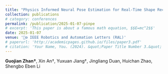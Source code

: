 ```yaml
---
title: "Physics Informed Neural Pose Estimation for Real-Time Shape Reconstruction of Soft Continuum Robots"
collection: publications
# category: conferences
permalink: /publication/2025-01-07-pinpe
# excerpt: 'This paper is about a famous math equation, $$E=mc^2$$'
date: 2025-01-07
venue: '🤖⚙️ IEEE Robotics and Automation Letters (RAL)'
# paperurl: 'http://academicpages.github.io/files/paper3.pdf'
# citation: 'Your Name, You. (2024). &quot;Paper Title Number 3.&quot; <i>GitHub Journal of Bugs</i>. 1(3).'
---
```


**Guojian Zhan†**, Xin An†, Yuxuan Jiang†, Jingliang Duan, Huichan Zhao, Shengbo Eben Li
